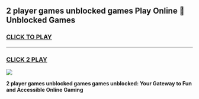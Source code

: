 
## 2 player games unblocked games Play Online 👋 Unblocked Games
<h3>
<a href="https://premium.freeplayer.one?title=2_player_games_unblocked_games&ref=19F">CLICK TO PLAY</a></h3>
<hr>

<h3>
<a href="https://premium.freeplayer.one?title=2_player_games_unblocked_games&ref=19F">CLICK 2 PLAY</a>
  
</h3>

<a href="https://premium.freeplayer.one?title=2_player_games_unblocked_games&ref=19F"><img src="https://clearcache.store/games.png"></a>


**2 player games unblocked games games unblocked: Your Gateway to Fun and Accessible Online Gaming**

